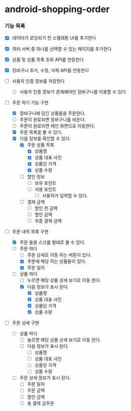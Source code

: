 # android-shopping-order

### 기능 목록
- [X] 데이터가 로딩되기 전 스켈레톤 UI를 추가한다

- [X] 여러 서버 중 하나를 선택할 수 있는 페이지를 추가한다
- [X] 상품 및 상품 목록 조회 API를 연동한다
- [X] 장바구니 추가, 수정, 삭제 API를 연동한다
- [ ] 사용자 인증 정보를 저장한다
  - [ ] 사용자 인증 정보가 존재해야만 장바구니를 이용할 수 있다

- [ ] 주문 하기 기능 구현
  - [X] 장바구니에 담긴 상품들을 주문한다.
  - [ ] 주문이 완료되면 장바구니를 비운다.
  - [ ] 주문이 완료되면 메인 화면으로 이동한다.
  - [X] 주문 목록을 볼 수 있다.
  - [X] 다음 정보를 확인할 수 있다.
    - [X] 주문 상품 목록
      - [X] 상품명
      - [X] 상품 대표 사진
      - [X] 상품당 가격
      - [X] 상품 수량
    - [ ] 할인 정보
      - [ ] 보유 포인트
      - [ ] 사용 포인트
        - [ ] 사용자가 입력할 수 있다.
    - [ ] 결제 금액
      - [ ] 할인 전 금액
      - [ ] 할인 금액
      - [ ] 최종 결제 금액

- [ ] 주문 내역 목록 구현
  - [X] 주문 들을 스크롤 형태로 볼 수 있다.
  - [ ] 주문 마다
    - [ ] 주문 상세로 이동 하는 버튼이 있다.
    - [X] 주문에 해당 하는 상품들이 있다.
    - [X] 주문 일자
  - [ ] 상품 마다
    - [ ] 누르면 해당 상품 상세 보기로 이동 한다.
    - [X] 다음 정보가 표시 된다.
      - [X] 상품명
      - [X] 상품 대표 사진
      - [X] 상품당 가격
      - [X] 상품 수량

- [ ] 주문 상세 구현
  - [ ] 상품 마다
    - [ ] 눌르면 해당 상품 상세 보기로 이동 한다.
    - [ ] 다음 정보가 표시 된다.
      - [ ] 상품명
      - [ ] 상품 대표 사진
      - [ ] 상품당 가격
      - [ ] 상품 수량
  - [ ] 주문 상세 정보가 표시 된다.
    - [ ] 주문 일자
    - [ ] 주문 금액
    - [ ] 할인 금액
    - [ ] 총 결제 금주문
